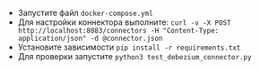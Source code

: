  - Запустите файл `docker-compose.yml`
 - Для настройки коннектора выполните: `curl -v -X POST http://localhost:8083/connectors -H "Content-Type: application/json" -d @connector.json`
 - Установите зависимости `pip install -r requirements.txt`
 - Для проверки запустите `python3 test_debezium_connector.py`